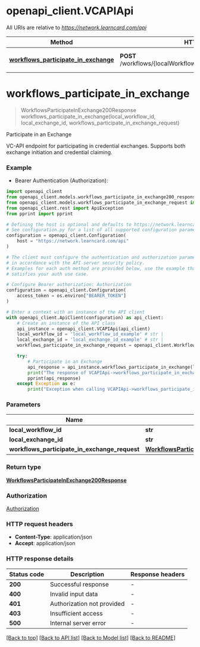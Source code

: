 # openapi_client.VCAPIApi

All URIs are relative to *https://network.learncard.com/api*

Method | HTTP request | Description
------------- | ------------- | -------------
[**workflows_participate_in_exchange**](VCAPIApi.md#workflows_participate_in_exchange) | **POST** /workflows/{localWorkflowId}/exchanges/{localExchangeId} | Participate in an Exchange


# **workflows_participate_in_exchange**
> WorkflowsParticipateInExchange200Response workflows_participate_in_exchange(local_workflow_id, local_exchange_id, workflows_participate_in_exchange_request)

Participate in an Exchange

VC-API endpoint for participating in credential exchanges. Supports both exchange initiation and credential claiming.

### Example

* Bearer Authentication (Authorization):

```python
import openapi_client
from openapi_client.models.workflows_participate_in_exchange200_response import WorkflowsParticipateInExchange200Response
from openapi_client.models.workflows_participate_in_exchange_request import WorkflowsParticipateInExchangeRequest
from openapi_client.rest import ApiException
from pprint import pprint

# Defining the host is optional and defaults to https://network.learncard.com/api
# See configuration.py for a list of all supported configuration parameters.
configuration = openapi_client.Configuration(
    host = "https://network.learncard.com/api"
)

# The client must configure the authentication and authorization parameters
# in accordance with the API server security policy.
# Examples for each auth method are provided below, use the example that
# satisfies your auth use case.

# Configure Bearer authorization: Authorization
configuration = openapi_client.Configuration(
    access_token = os.environ["BEARER_TOKEN"]
)

# Enter a context with an instance of the API client
with openapi_client.ApiClient(configuration) as api_client:
    # Create an instance of the API class
    api_instance = openapi_client.VCAPIApi(api_client)
    local_workflow_id = 'local_workflow_id_example' # str | 
    local_exchange_id = 'local_exchange_id_example' # str | 
    workflows_participate_in_exchange_request = openapi_client.WorkflowsParticipateInExchangeRequest() # WorkflowsParticipateInExchangeRequest | 

    try:
        # Participate in an Exchange
        api_response = api_instance.workflows_participate_in_exchange(local_workflow_id, local_exchange_id, workflows_participate_in_exchange_request)
        print("The response of VCAPIApi->workflows_participate_in_exchange:\n")
        pprint(api_response)
    except Exception as e:
        print("Exception when calling VCAPIApi->workflows_participate_in_exchange: %s\n" % e)
```



### Parameters


Name | Type | Description  | Notes
------------- | ------------- | ------------- | -------------
 **local_workflow_id** | **str**|  | 
 **local_exchange_id** | **str**|  | 
 **workflows_participate_in_exchange_request** | [**WorkflowsParticipateInExchangeRequest**](WorkflowsParticipateInExchangeRequest.md)|  | 

### Return type

[**WorkflowsParticipateInExchange200Response**](WorkflowsParticipateInExchange200Response.md)

### Authorization

[Authorization](../README.md#Authorization)

### HTTP request headers

 - **Content-Type**: application/json
 - **Accept**: application/json

### HTTP response details

| Status code | Description | Response headers |
|-------------|-------------|------------------|
**200** | Successful response |  -  |
**400** | Invalid input data |  -  |
**401** | Authorization not provided |  -  |
**403** | Insufficient access |  -  |
**500** | Internal server error |  -  |

[[Back to top]](#) [[Back to API list]](../README.md#documentation-for-api-endpoints) [[Back to Model list]](../README.md#documentation-for-models) [[Back to README]](../README.md)

